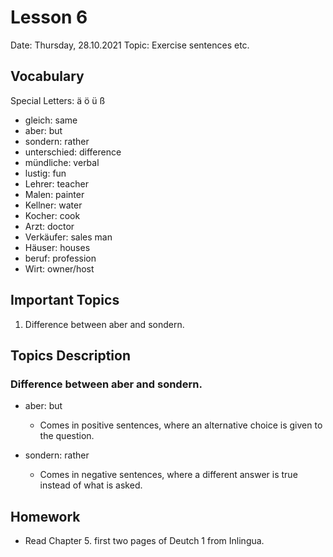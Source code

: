 # Lesson 6

Date: Thursday, 28.10.2021
Topic: Exercise sentences etc.

## Vocabulary

Special Letters: ä ö ü ß

- gleich: same
- aber: but
- sondern: rather
- unterschied: difference
- mündliche: verbal
- lustig: fun
- Lehrer: teacher
- Malen: painter
- Kellner: water
- Kocher: cook
- Arzt: doctor
- Verkäufer: sales man
- Häuser: houses
- beruf: profession
- Wirt: owner/host

## Important Topics

1. Difference between aber and sondern.

## Topics Description

### Difference between aber and sondern.

- aber: but
  - Comes in positive sentences, where an alternative choice is given to the question.
- sondern: rather

  - Comes in negative sentences, where a different answer is true instead of what is asked.

## Homework

- Read Chapter 5. first two pages of Deutch 1 from Inlingua.
